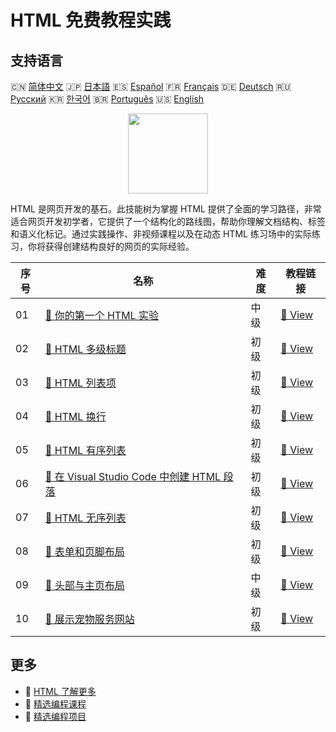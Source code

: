 # HTML 免费教程实践

## 支持语言

🇨🇳 [简体中文](README_zh.md) 🇯🇵 [日本語](README_ja.md) 🇪🇸 [Español](README_es.md) 🇫🇷 [Français](README_fr.md) 🇩🇪 [Deutsch](README_de.md) 🇷🇺 [Русский](README_ru.md) 🇰🇷 [한국어](README_ko.md) 🇧🇷 [Português](README_pt.md) 🇺🇸 [English](README.md) 

<div align="center">
<img width="128px" src="https://file.labex.io/path/NrasuEoAvSam.png">
</div>

HTML 是网页开发的基石。此技能树为掌握 HTML 提供了全面的学习路径，非常适合网页开发初学者，它提供了一个结构化的路线图，帮助你理解文档结构、标签和语义化标记。通过实践操作、非视频课程以及在动态 HTML 练习场中的实际练习，你将获得创建结构良好的网页的实际经验。

|   序号 | 名称                                                                                                                               | 难度   | 教程链接                                                                                         |
|--------|------------------------------------------------------------------------------------------------------------------------------------|--------|--------------------------------------------------------------------------------------------------|
|     01 | [📖 你的第一个 HTML 实验](https://labex.io/zh/tutorials/html-your-first-html-lab-92740)                                            | 中级   | [🔗 View](https://labex.io/zh/tutorials/html-your-first-html-lab-92740)                          |
|     02 | [📖 HTML 多级标题](https://labex.io/zh/tutorials/html-html-headings-of-various-levels-70769)                                       | 初级   | [🔗 View](https://labex.io/zh/tutorials/html-html-headings-of-various-levels-70769)              |
|     03 | [📖 HTML 列表项](https://labex.io/zh/tutorials/html-html-list-item-70788)                                                          | 初级   | [🔗 View](https://labex.io/zh/tutorials/html-html-list-item-70788)                               |
|     04 | [📖 HTML 换行](https://labex.io/zh/tutorials/html-html-line-break-70715)                                                           | 初级   | [🔗 View](https://labex.io/zh/tutorials/html-html-line-break-70715)                              |
|     05 | [📖 HTML 有序列表](https://labex.io/zh/tutorials/html-html-ordered-list-70806)                                                     | 初级   | [🔗 View](https://labex.io/zh/tutorials/html-html-ordered-list-70806)                            |
|     06 | [📖 在 Visual Studio Code 中创建 HTML 段落](https://labex.io/zh/tutorials/html-create-html-paragraphs-in-visual-studio-code-70813) | 初级   | [🔗 View](https://labex.io/zh/tutorials/html-create-html-paragraphs-in-visual-studio-code-70813) |
|     07 | [📖 HTML 无序列表](https://labex.io/zh/tutorials/html-html-unordered-list-70875)                                                   | 初级   | [🔗 View](https://labex.io/zh/tutorials/html-html-unordered-list-70875)                          |
|     08 | [📖 表单和页脚布局](https://labex.io/zh/tutorials/html-form-and-footer-layout-271711)                                              | 初级   | [🔗 View](https://labex.io/zh/tutorials/html-form-and-footer-layout-271711)                      |
|     09 | [📖 头部与主页布局](https://labex.io/zh/tutorials/html-header-and-home-layout-271712)                                              | 中级   | [🔗 View](https://labex.io/zh/tutorials/html-header-and-home-layout-271712)                      |
|     10 | [📖 展示宠物服务网站](https://labex.io/zh/tutorials/html-showcase-pet-services-website-271713)                                     | 初级   | [🔗 View](https://labex.io/zh/tutorials/html-showcase-pet-services-website-271713)               |

## 更多

- 🔗 [HTML 了解更多](https://labex.io/zh/skilltrees/html)
- 🔗 [精选编程课程](https://github.com/labex-labs/awesome-programming-courses)
- 🔗 [精选编程项目](https://github.com/labex-labs/awesome-programming-projects)

